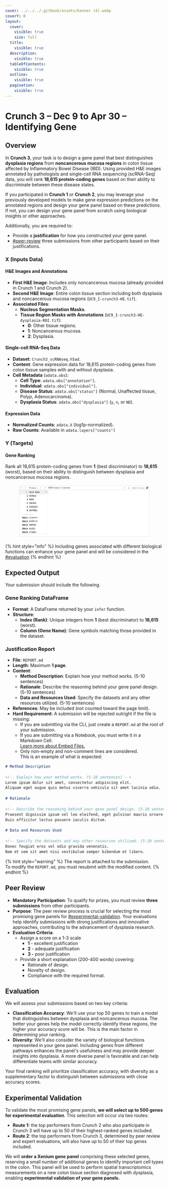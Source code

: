 ```yaml
---
cover: ../../../.gitbook/assets/banner (4).webp
coverY: 0
layout:
  cover:
    visible: true
    size: full
  title:
    visible: true
  description:
    visible: true
  tableOfContents:
    visible: true
  outline:
    visible: true
  pagination:
    visible: true
---
```


# Crunch 3 – Dec 9 to Apr 30 – Identifying Gene

## Overview

In **Crunch 3**, your task is to design a gene panel that best distinguishes **dysplasia regions** from **noncancerous mucosa regions** in colon tissue affected by Inflammatory Bowel Disease (IBD). Using provided H\&E images annotated by pathologists and single-cell RNA sequencing (scRNA-Seq) data, you will rank **18,615 protein-coding genes** based on their ability to discriminate between these disease states.

If you participated in **Crunch 1** or **Crunch 2**, you may leverage your previously developed models to make gene expression predictions on the annotated regions and design your gene panel based on these predictions. If not, you can design your gene panel from scratch using biological insights or other approaches.

Additionally, you are required to:

* Provide a **justification** for how you constructed your gene panel.
* [#peer-review](crunch-3.md#peer-review "mention") three submissions from other participants based on their justifications.

### X (Inputs Data)

#### H\&E Images and Annotations

* **First H\&E Image**: Includes only noncancerous mucosa (already provided in Crunch 1 and Crunch 2).
* **Second H\&E Image**: Entire colon tissue section including both dysplasia and noncancerous mucosa regions (`UC9_I-crunch3-HE.tif`).
* **Associated Files**:
  * **Nucleus Segmentation Masks**.
  * **Tissue Region Masks with Annotations** (`UC9_I-crunch3-HE-dysplasia-ROI.tif`):
    * **0**: Other tissue regions.
    * **1**: Noncancerous mucosa.
    * **2**: Dysplasia.

#### Single-cell RNA-Seq Data

* **Dataset**: `Crunch3_scRNAseq.h5ad`.
* **Content**: Gene expression data for 18,615 protein-coding genes from colon tissue samples with and without dysplasia.
* **Cell Metadata** (`adata.obs`):
  * **Cell Type**: `adata.obs["annotation"]`.
  * **Individual**: `adata.obs["individual"]`.
  * **Disease Status**: `adata.obs["status"]` (Normal, Unaffected tissue, Polyp, Adenocarcinoma).
  * **Dysplasia Status**: `adata.obs["dysplasia"]` (`y`, `n`, or `ND`).

#### Expression Data

* **Normalized Counts**: `adata.X` (log1p-normalized).
* **Raw Counts**: Available in `adata.layers["counts"]`

### Y (Targets)

#### Gene Ranking

Rank all 18,615 protein-coding genes from **1** (best discriminator) to **18,615** (worst), based on their ability to distinguish between dysplasia and noncancerous mucosa regions.

<figure><img src="../../../.gitbook/assets/crunch3_expected_format.png" alt=""><figcaption></figcaption></figure>

{% hint style="info" %}
Including genes associated with different biological functions can enhance your gene panel and will be considered in the [#evaluation](crunch-3.md#evaluation "mention")
{% endhint %}

## Expected Output

Your submission should include the following.

### Gene Ranking DataFrame

* **Format**: A DataFrame returned by your `infer` function.
* **Structure**:
  * **Index (Rank)**: Unique integers from **1** (best discriminator) to **18,615** (worst).
  * **Column (Gene Name)**: Gene symbols matching those provided in the dataset.

### Justification Report

* **File**: `REPORT.md`
* **Length**: Maximum **1 page**.
* **Content**:
  * **Method Description**: Explain how your method works. (5-10 sentences)
  * **Rationale**: Describe the reasoning behind your gene panel design. (5-10 sentences)
  * **Data and Resources Used**: Specify the datasets and any other resources utilized. (5-10 sentences)
* **References**: May be included (not counted toward the page limit).
* **Hard Requirement**: A submission will be rejected outright if the file is missing:
  * If you are submitting via the CLI, just create a `REPORT.md` at the root of your submission.
  * If you are submitting via a Notebook, you must write it in a Markdown Cell.\
    [Learn more about Embed Files.](../../participate/#embed-files)
  * Only non-empty and non-comment lines are considered.\
    This is an example of what is expected:

```markdown
# Method Description

<!-- Explain how your method works. (5-10 sentences) -->
Lorem ipsum dolor sit amet, consectetur adipiscing elit.
Aliquam eget augue quis metus viverra vehicula sit amet lacinia odio.

# Rationale

<!-- Describe the reasoning behind your gene panel design. (5-10 sentences) -->
Praesent dignissim ipsum vel leo eleifend, eget pulvinar mauris ornare.
Duis efficitur lectus posuere iaculis dictum.

# Data and Resources Used

<!-- Specify the datasets and any other resources utilized. (5-10 sentences) -->
Donec feugiat eros vel odio gravida venenatis.
Nam et sem sit amet nisi vestibulum semper bibendum et libero.
```

{% hint style="warning" %}
The report is attached to the submission.\
To modify the `REPORT.md`, you must resubmit with the modified content.
{% endhint %}

## Peer Review

* **Mandatory Participation**: To qualify for prizes, you must review **three submissions** from other participants.
* **Purpose**: The peer review process is crucial for selecting the most promising gene panels for [#experimental-validation](crunch-3.md#experimental-validation "mention"). Your evaluations help identify submissions with strong justifications and innovative approaches, contributing to the advancement of dysplasia research.
* **Evaluation Criteria**:
  * Assign a score on a 1-3 scale
    * **1** - excellent justification
    * **2** - adequate justification
    * **3 -** poor justification
  * Provide a short explanation (200-400 words) covering:
    * Rationale of design.
    * Novelty of design.
    * Compliance with the required format.

## Evaluation

We will assess your submissions based on two key criteria:

* **Classification Accuracy**: We'll use your top 50 genes to train a model that distinguishes between dysplasia and noncancerous mucosa. The better your genes help the model correctly identify these regions, the higher your accuracy score will be. This is the main factor in determining your ranking.
* **Diversity**: We'll also consider the variety of biological functions represented in your gene panel. Including genes from different pathways enhances the panel's usefulness and may provide deeper insights into dysplasia. A more diverse panel is favorable and can help differentiate teams with similar accuracy.

Your final ranking will prioritize classification accuracy, with diversity as a supplementary factor to distinguish between submissions with close accuracy scores.

## Experimental Validation

To validate the most promising gene panels, **we will select up to 500 genes for experimental evaluation**. This selection will occur via two routes:

* **Route 1:** the top performers from Crunch 2 who also participate in Crunch 3 will have up to 50 of their highest-ranked genes included.
* **Route 2**: the top performers from Crunch 3, determined by peer review and expert evaluations, will also have up to 50 of their top genes included.

We will **order a Xenium gene** **panel** comprising these selected genes, reserving a small number of additional genes to identify important cell types in the colon. This panel will be used to perform spatial transcriptomics measurements on a new colon tissue section diagnosed with dysplasia, enabling **experimental validation of your gene panels.**
